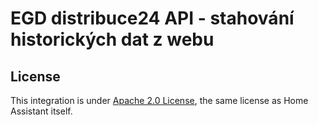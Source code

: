 # EGD distribuce24 API - stahování historických dat z webu


## License

This integration is under [Apache 2.0 License](./LICENSE.txt), the same license as Home Assistant itself.

